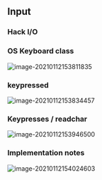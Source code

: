 ## Input



### Hack I/O



### OS Keyboard class 

![image-20210112153811835](https://loyioblog.oss-cn-beijing.aliyuncs.com/LoyioBlog/202101/0112Nfhsmd.png)



### keypressed

![image-20210112153834457](https://loyioblog.oss-cn-beijing.aliyuncs.com/LoyioBlog/202101/0112trJVW6.png)





### Keypresses / readchar

![image-20210112153946500](https://loyioblog.oss-cn-beijing.aliyuncs.com/LoyioBlog/202101/0112drtvef.png)



### Implementation notes

![image-20210112154024603](https://loyioblog.oss-cn-beijing.aliyuncs.com/LoyioBlog/202101/0112axUIjj.png)


